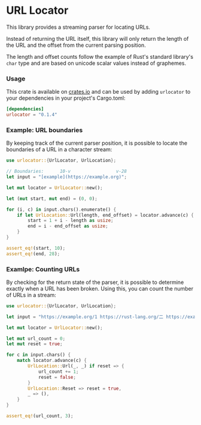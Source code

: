 # URL Locator

This library provides a streaming parser for locating URLs.

Instead of returning the URL itself, this library will only return the length of the URL and
the offset from the current parsing position.

The length and offset counts follow the example of Rust's standard library's `char` type and are
based on unicode scalar values instead of graphemes.

### Usage

This crate is available on [crates.io](https://crates.io/crates/urlocator) and can be used by
adding `urlocator` to your dependencies in your project's Cargo.toml:

```toml
[dependencies]
urlocator = "0.1.4"
```

### Example: URL boundaries

By keeping track of the current parser position, it is possible to locate the boundaries of a
URL in a character stream:

```rust
use urlocator::{UrlLocator, UrlLocation};

// Boundaries:      10-v                 v-28
let input = "[example](https://example.org)";

let mut locator = UrlLocator::new();

let (mut start, mut end) = (0, 0);

for (i, c) in input.chars().enumerate() {
    if let UrlLocation::Url(length, end_offset) = locator.advance(c) {
        start = 1 + i - length as usize;
        end = i - end_offset as usize;
    }
}

assert_eq!(start, 10);
assert_eq!(end, 28);
```

### Examlpe: Counting URLs

By checking for the return state of the parser, it is possible to determine exactly when a URL
has been broken. Using this, you can count the number of URLs in a stream:

```rust
use urlocator::{UrlLocator, UrlLocation};

let input = "https://example.org/1 https://rust-lang.org/二 https://example.com/Ⅲ";

let mut locator = UrlLocator::new();

let mut url_count = 0;
let mut reset = true;

for c in input.chars() {
    match locator.advance(c) {
        UrlLocation::Url(_, _) if reset => {
            url_count += 1;
            reset = false;
        }
        UrlLocation::Reset => reset = true,
        _ => (),
    }
}

assert_eq!(url_count, 3);
```
